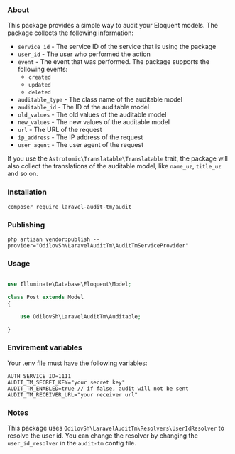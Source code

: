 ### About

This package provides a simple way to audit your Eloquent models.
The package collects the following information:

- `service_id` - The service ID of the service that is using the package
- `user_id` - The user who performed the action
- `event` - The event that was performed. The package supports the following events:
    - `created`
    - `updated`
    - `deleted`
- `auditable_type` - The class name of the auditable model
- `auditable_id` - The ID of the auditable model
- `old_values` - The old values of the auditable model
- `new_values` - The new values of the auditable model
- `url` - The URL of the request
- `ip_address` - The IP address of the request
- `user_agent` - The user agent of the request

If you use the `Astrotomic\Translatable\Translatable` trait, the package will also collect the translations of the auditable model, like `name_uz`, `title_uz` and so on.


### Installation

```shell
composer require laravel-audit-tm/audit
```
### Publishing
    
```shell
php artisan vendor:publish --provider="OdilovSh\LaravelAuditTm\AuditTmServiceProvider"
```
### Usage

```php

use Illuminate\Database\Eloquent\Model;

class Post extends Model
{

    use OdilovSh\LaravelAuditTm\Auditable;

}
```
### Envirement variables
Your .env file must have the following variables:
```dotenv
AUTH_SERVICE_ID=1111
AUDIT_TM_SECRET_KEY="your secret key"
AUDIT_TM_ENABLED=true // if false, audit will not be sent
AUDIT_TM_RECEIVER_URL="your receiver url"
```
### Notes
This package uses `OdilovSh\LaravelAuditTm\Resolvers\UserIdResolver` to resolve the user id. You can change the resolver by changing the `user_id_resolver` in the `audit-tm` config file.
